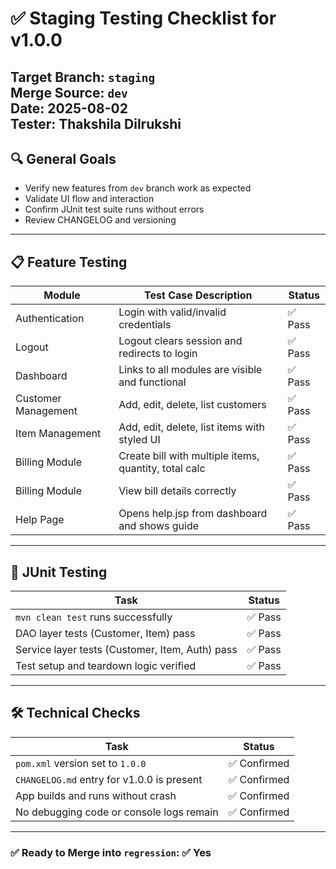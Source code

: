 # ✅ Staging Testing Checklist for v1.0.0

**Target Branch:** `staging`  
**Merge Source:** `dev`  
**Date:** 2025-08-02  
**Tester:** Thakshila Dilrukshi
---

## 🔍 General Goals

- Verify new features from `dev` branch work as expected
- Validate UI flow and interaction
- Confirm JUnit test suite runs without errors
- Review CHANGELOG and versioning

---

## 📋 Feature Testing
| Module              | Test Case Description                                 | Status |
|---------------------|-------------------------------------------------------|--------|
| Authentication      | Login with valid/invalid credentials                  | ✅ Pass |
| Logout              | Logout clears session and redirects to login          | ✅ Pass |
| Dashboard           | Links to all modules are visible and functional       | ✅ Pass |
| Customer Management | Add, edit, delete, list customers                     | ✅ Pass |
| Item Management     | Add, edit, delete, list items with styled UI          | ✅ Pass |
| Billing Module      | Create bill with multiple items, quantity, total calc | ✅ Pass |
| Billing Module      | View bill details correctly                           | ✅ Pass |
| Help Page           | Opens help.jsp from dashboard and shows guide         | ✅ Pass |
---

## 🧪 JUnit Testing

| Task                                            | Status   |
|-------------------------------------------------|----------|
| `mvn clean test` runs successfully              | ✅ Pass   |
| DAO layer tests (Customer, Item) pass           | ✅ Pass   |
| Service layer tests (Customer, Item, Auth) pass | ✅ Pass   |
| Test setup and teardown logic verified          | ✅ Pass   |

---

## 🛠 Technical Checks

| Task                                       | Status         |
|--------------------------------------------|----------------|
| `pom.xml` version set to `1.0.0`           | ✅ Confirmed    |
| `CHANGELOG.md` entry for v1.0.0 is present | ✅ Confirmed    |
| App builds and runs without crash          | ✅ Confirmed    |
| No debugging code or console logs remain   | ✅ Confirmed  |


---

### ✅ Ready to Merge into `regression`: ✅ Yes 
